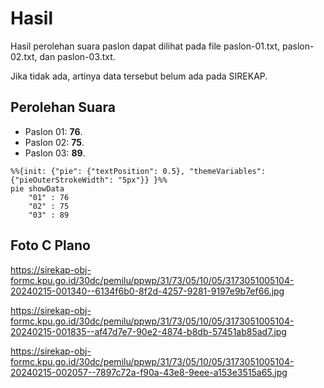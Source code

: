 # Hasil

Hasil perolehan suara paslon dapat dilihat pada file paslon-01.txt, paslon-02.txt, dan paslon-03.txt.

Jika tidak ada, artinya data tersebut belum ada pada SIREKAP.

## Perolehan Suara

 * Paslon 01: **76**.
 * Paslon 02: **75**.
 * Paslon 03: **89**.

```mermaid
%%{init: {"pie": {"textPosition": 0.5}, "themeVariables": {"pieOuterStrokeWidth": "5px"}} }%%
pie showData
    "01" : 76
    "02" : 75
    "03" : 89
```
## Foto C Plano

https://sirekap-obj-formc.kpu.go.id/30dc/pemilu/ppwp/31/73/05/10/05/3173051005104-20240215-001340--6134f6b0-8f2d-4257-9281-9197e9b7ef66.jpg

https://sirekap-obj-formc.kpu.go.id/30dc/pemilu/ppwp/31/73/05/10/05/3173051005104-20240215-001835--af47d7e7-90e2-4874-b8db-57451ab85ad7.jpg

https://sirekap-obj-formc.kpu.go.id/30dc/pemilu/ppwp/31/73/05/10/05/3173051005104-20240215-002057--7897c72a-f90a-43e8-9eee-a153e3515a65.jpg

